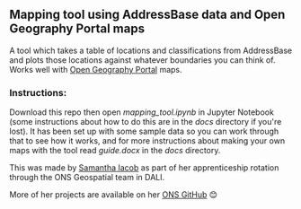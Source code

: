 ## Mapping tool using AddressBase data and Open Geography Portal maps
A tool which takes a table of locations and classifications from AddressBase and plots those locations against whatever boundaries you can think of.
Works well with [Open Geography Portal](https://geoportal.statistics.gov.uk/) maps.

### Instructions: 
Download this repo then open *mapping_tool.ipynb* in Jupyter Notebook (some instructions about how to do this are in the *docs* directory if you're lost). It has been set up with some sample data so you can work through that to see how it works, and for more instructions about making your own maps with the tool read *guide.docx* in the *docs* directory.

This was made by [Samantha Iacob](mailto:samantha.iacob@ons.gov.uk) as part of her apprenticeship rotation through the ONS Geospatial team in DALI.

More of her projects are available on her [ONS GitHub](https://github.com/SamanthaIacobONS) 😊
